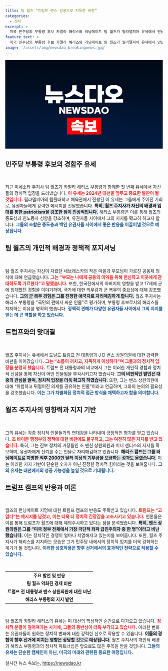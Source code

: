 ```yaml
---
title: 팀 월즈 “트럼프·밴스 강공으로 지독한 비판”
categories:
  - 정치
excerpt: >
  미국 민주당의 부통령 후보 카멀라 해리스와 러닝메이트 팀 월즈가 필라델피아 유세에서 만났다. 월즈는 트럼프와 밴스를 강하게 비판하며 더 나은 미래를 위한 변화의 필요성을 강조, 중도층 표심을 잡기 위한 전략을 드러냈다.
feature_text: >
  미국 민주당의 부통령 후보 카멀라 해리스와 러닝메이트 팀 월즈가 필라델피아 유세에서 만났다. 월즈는 트럼프와 밴스를 강하게 비판하며 더 나은 미래를 위한 변화의 필요성을 강조, 중도층 표심을 잡기 위한 전략을 드러냈다.
image: '/assets/img/newsdao_breakingnews.jpg'
---
```


<p><img src="/assets/img/newsdao_breakingnews.jpg" alt="ontimetimes 속보" /></p>

<h2 data-ke-size="size26">민주당 부통령 후보의 경합주 유세</h2>

<p data-ke-size="size16">&nbsp;</p>

<p>최근 미네소타 주지사 팀 월즈가 카멀라 해리스 부통령과 함께한 첫 번째 유세에서 자신들의 정치적 입장을 드러냈습니다. <b><span style="color: #ee2323;">이 유세는 2024년 대선을 앞두고 중요한 발판이 될 것입니다.</span></b> 필라델피아의 템플대학교 체육관에서 진행된 이 유세는 그들에게 주어진 기회로, 유권자들에게 강력한 메시지를 전달했습니다. <b><span style="background-color: #21538527;">특히, 월즈 주지사가 자신의 배경과 입대를 통한 patriotism을 강조한 점이 인상적입니다.</span></b> 해리스 부통령은 이를 통해 월즈의 중도성과 친노동자 성향을 강조하며, 유권자들 사이에서 그의 지지를 확고히 하고자 합니다. <b><span style="color: #1a5490;">그들의 조합은 중도층과 백인 유권자들 사이에서 좋은 반응을 이끌어낼 것으로 예상됩니다.</span></b></p>

<h2 data-ke-size="size26">팀 월즈의 개인적 배경과 정책적 포지셔닝</h2>

<p data-ke-size="size16">&nbsp;</p>

<p>팀 월즈 주지사는 자신이 자랐던 네브래스카의 작은 마을과 부모님이 가르친 공동체 의식에 대해 언급했습니다. <b><span style="color: #ee2323;">그는 “부모는 나에게 공동의 이익을 위해 헌신하고 이웃에게 관대하도록 가르쳤다”고 말했습니다.</span></b> 또한, 한국전에서의 아버지의 영향을 받고 17세에 군에 입대했던 경험을 이야기하며, 국가에 대한 의무감과 군 복무의 중요성에 대해 강조했습니다. <b><span style="background-color: #21538527;">그의 군 복무 경험은 그를 진정한 애국자로 자리매김하게 합니다.</span></b> 월즈 주지사는 해리스 부통령을 "국민의 편에서 싸운 인물"로 평가하며, 부통령 후보로서의 해리스를 지지하는 이유를 명확히 했습니다. <b><span style="color: #1a5490;">정책적 견해가 다양한 유권자들 사이에서 그의 지지를 받는 데 큰 역할을 하고 있습니다.</span></b></p>

<h2 data-ke-size="size26">트럼프와의 맞대결</h2>

<p data-ke-size="size16">&nbsp;</p>

<p>월즈 주지사는 유세에서 도널드 트럼프 전 대통령과 J D 밴스 상원의원에 대한 강력한 비판을 이어갔습니다. <b><span style="color: #ee2323;">그는 “소름이 끼치고, 지독하게 이상하다”며 그들과의 정치적 입장을 분명히 했습니다.</span></b> 트럼프 전 대통령과의 비교에서 그는 이러한 개인적 경험과 정치적 신념을 통해 자신이 어떤 인물임을 부각시키고자 했습니다. <b><span style="background-color: #21538527;">그의 비판적인 발언은 대중의 관심을 끌며, 정치적 입장을 더욱 확고히 하였습니다.</span></b> 또한, 그는 밴스 상원의원에 대해 “위험하고 뒤떨어진 의제를 공유하는 인물”이라고 언급하며, 그와의 논의의 필요성을 강조했습니다. <b><span style="color: #1a5490;">이는 그가 차별화된 정치적 접근 방식을 채택하고자 함을 의미합니다.</span></b></p>

<h2 data-ke-size="size26">월즈 주지사의 영향력과 지지 기반</h2>

<p data-ke-size="size16">&nbsp;</p>

<p>그의 유세는 각종 정치적 인물들과의 연대감을 나타내며 긍정적인 평가를 얻고 있습니다. <b><span style="color: #ee2323;">조 바이든 행정부의 정책에 대한 비판에도 불구하고, 그는 여전히 많은 지지를 받고 있습니다.</span></b> 특히, 그는 진보 정치의 거장들인 조 맨친 상원의원과 버니 샌더스의 지지를 확보하며, 유권자에게 신뢰를 주는 인물로 자리매김하고 있습니다. <b><span style="background-color: #21538527;">해리스 캠프는 그를 러닝메이트로 지명한 직후 2000만 달러 이상의 기부금을 모금하는 성과도 올렸습니다.</span></b> 이는 이러한 지지 기반이 단순한 숫자가 아닌 진정한 정치적 힘이라는 것을 보여줍니다. <b><span style="color: #1a5490;">그의 유세는 대선에서의 성공 가능성을 높일 것으로 기대됩니다.</span></b></p>

<h2 data-ke-size="size26">트럼프 캠프의 반응과 여론</h2>

<p data-ke-size="size16">&nbsp;</p>

<p>월즈의 런닝메이트 지명에 대한 트럼프 캠프의 반응도 주목받고 있습니다. <b><span style="color: #ee2323;">트럼프는 “고맙다”는 메시지를 남겼고, 이는 더욱 더 정치적 긴장감을 고조시키고 있습니다.</span></b> 언론들은 이를 통해 트럼프가 월즈에 대해 예의주시하고 있다는 점을 분석했습니다. <b><span style="background-color: #21538527;">특히, 밴스 상원의원은 그를 “미국 정부 전체에서 가장 극단적 좌파 급진주의자 중 한 명”이라고 비난했습니다.</span></b> 이는 정치적인 경쟁이 얼마나 치열해지고 있는지를 보여줍니다. 또한, 월즈 주지사가 해리스를 지지하는 모습은 그가 민주당 내에서의 정치적 입지를 더욱 강화하는 계기가 될 것입니다. <b><span style="color: #1a5490;">이러한 상호작용은 향후 선거에서의 효과적인 전략으로 작용할 수 있습니다.</span></b></p>

<p data-ke-size="size16">&nbsp;</p>

<table style="width: 100%;">
    <tr>
        <td style="text-align: center; height: 17px;"><b>주요 발언 및 반응</b></td>
    </tr>
    <tr>
        <td style="text-align: center; height: 17px;"><b>팀 월즈 악화된 경제 비판</b></td>
    </tr>
    <tr>
        <td style="text-align: center; height: 17px;"><b>트럼프 전 대통령과 밴스 상원의원에 대한 비난</b></td>
    </tr>
    <tr>
        <td style="text-align: center; height: 17px;"><b>해리스 부통령의 지지 발언</b></td>
    </tr>
</table>

<p data-ke-size="size16">&nbsp;</p>

<p>팀 월즈와 카멀라 해리스의 유세는 미 대선의 핵심적인 순간으로 다가오고 있습니다. <b><span style="color: #ee2323;">정치적 분열이 깊어져가는 시기에, 그들의 동반성이 더욱 부각되고 있습니다.</span></b> 이러한 변화는 유권자들이 원하는 정치적 변화에 대한 강력한 신호로 작용할 수 있습니다. <b><span style="background-color: #21538527;">이들의 경합이 향후 선거에 미치는 영향은 상당할 것으로 예상됩니다.</span></b> 월즈 주지사의 개인적 배경과 해리스 부통령과의 정치적 파트너십은 앞으로도 많은 주목을 받을 것입니다. <b><span style="color: #1a5490;">그들의 유세는 단순한 캠페인이 아닌, 미국의 미래와 관련된 중요한 여정입니다.</span></b></p>
실시간 뉴스 속보는, <a href="https://newsdao.kr" rel="dofollow">https://newsdao.kr</a>


